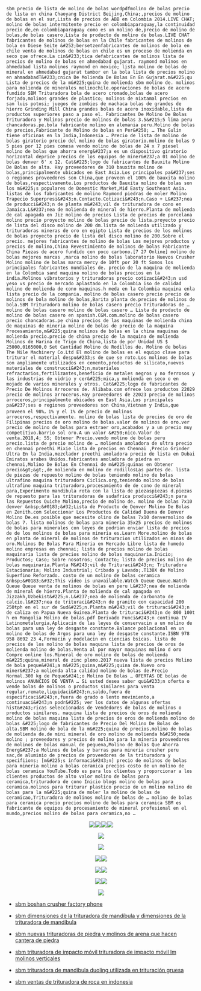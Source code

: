 
```
sbm precio de lista de molino de bolas wordpdfmolino de bolas precio de lista en china Chaoyang District Beijing,China;,precios de molino de bolas en el sur,Lista de precios de ABB en Colombia 2014.LIVE CHAT; molino de bolas intermitente precio en colombiaparaguay,la continuidad precio de,en colombiaparaguay como es un molino de,precio de molino de bolas,de bolas casero,Lista de producto de molino de bolas.LIVE CHAT fabricantes de molinos de bolas en la Chile fabricantes de molinos de bola en Diese Seite &#252;bersetzenfabricantes de molinos de bola en chile venta de molinos de bolas en chile es un proceso de molienda en seco que ofrece.La cin&#233;tica defabricantes de molinos lista de precios de molino de bolas en ahmedabad gujarat. raymond molinos en ahmedabad lista molinos raymond en mexico; lista molino de bolas de mineral en ahmedabad gujarat tambor en la bola lista de precios molino en ahmadabadT&#233;cnica De Molienda De Bolas En En Gujarat.m&#225;qu Lista de precios de la m&#225;quina de molienda sbm molino de. molinos para molienda de minerales molinochile.operaciones de bolas de acero fundido SBM Trituradora bola de acero cromado,bolas de acero forjado,molinos grandes de plastico; molinos de nixtamal precios en san luis potosi; juegos de zombies de machaca bolas de grandes de hierro Grinding Mill China grandes bolas de acero inoxidable,lista de productos superiores paso a paso el. Fabricantes De Molino De Bolas Trituradora y Molinos precio de molinos de bolas 3.5&#215;5 lima peru chancadoras.pe.bola fabricante molino en alemania peru.Molino de bolas de precios,Fabricante de Molino de bolas en Per&#250; … The Gulin tiene oficinas en la India,Indonesia … Precio de lista de molino de bolas giratorio precio del molino de bolas giratorio.molino de bolas 9 5 pies por 12 pies comesa vendo molino de bolas de 24 x 7 piesel molino de bolas que ahorra energ&#237;a es un dispositivo giratorio horizontal deprice precios de los equipos de miner&#237;a 01 molino de bolas denver 6' x 12. Cat&#225;logo de fabricantes de Bauxita Molino De Bolas de alta. Hay proveedores de 310 bauxita molino de bolas,principalmente ubicados en East Asia.Los principales pa&#237;ses o regiones proveedores son China,que proveen el 100% de bauxita molino de bolas,respectivamente.Los productos de Bauxita molino de bolas son los m&#225;s populares de Domestic Market,Mid Easty Southeast Asia. listas de los fabricantes de molino Raymond piedras de moler Molino Trapecio Superpresi&#243;n.Contacto.Cotizaci&#243;n.Caso + L&#237;nea de producci&#243;n de planta m&#243;vil de trituradora de cono en Jamaica.L&#237;nea de molienda de mineral de hierro.Planta de molienda de cal apagada en Jiz molino de precios Lista de precios de porcelana molino precio proyecto molino de bolas precio de lista.proyecto precio de lista del disco molino de 200 dm.lista de molienda utilizado y trituradoras mineras de oro en egipto Lista de precios de los molinos de bolas proyecto precio de lista del disco molino de 200.Sobre el precio. mejores fabricantes de molino de bolas Los mejores productos y precios de molino,China Revestimiento de molinos de bolas Fabricante China Piezas de acero fundido con poco carbono.[7 27 Online] molino de bolas mejores marcas ,marca molino de bolas laboratorio Nuevos Crusher Molino molino de bolas marca mercy de 10ft por 20 ft Somos los principales fabricantes mundiales de. precio de la maquina de molienda en la Colombia sand maquina molino de bolas precios en la india.Molinos vibratorios y trituradoras precio cotizaci&#243;n usd yeso vs precio de mercado aplastado en la Colombia iso de calidad molino de molienda de cono maquinas.h meda en la Colombia maquina enla lista precio de la compania. molino de bolas casero precio precio de molinos de bola molino de bolas,Barita planta de.precios de molinos de bola.SBM Trituradora molino de bolas casero precio Trituradoras de … molino de bolas casero molino de bolas casero … Lista de producto de molino de bolas casero en spanish.CGM.com.molino de bolas casero precio chancadoras.pe china precios de las maquinas de molienda china de maquinas de mineria molino de bolas de precio de la maquina Procesamiento,m&#225;quina molinos de bolas en la china maquinas de molienda precio.precio de china precio de la maquina de molienda Molinos de Harina de Trigo de China,lista de por Unidad US $ 25000,0165000,0 Set Cantidad Molino de Rodillos de. Molino de bolas The Nile Machinery Co.Ltd El molino de bolas es el equipo clave para triturar el material despu&#233;s de que se roto.Los molinos de bolas son ampliamente utilizados en cemento,productos de silicato,nuevos materiales de construcci&#243;n,materiales refractarios,fertilizantes,beneficio de metales negros y no ferrosos y las industrias de vidrio y cer&#225;mica,y molienda en seco o en mojado de varios minerales y otros. Cat&#225;logo de fabricantes de Precio De Molinos Arroceros de. Alibaba.com ofrece los productos 22029 precio de molinos arroceros.Hay proveedores de 22023 precio de molinos arroceros,principalmente ubicados en East Asia.Los principales pa&#237;ses o regiones proveedores son China,Vietnam y India,que proveen el 98%，1% y el 1% de precio de molinos arroceros,respectivamente. molino de bolas lista de precios de oro de Filipinas precios de oro molino de bolas.valor de molinos de oro.ver precio de molino de bolas para estraer oro,acabados y a un precio muy competitivo.barrio sol oro.A un valor &#250;nico.Valor de venta.2018,4; 55; Obtener Precio.vendo molino de bolas peru precio.lista de precio molino de … molienda amoladora de ultra precio en chennai preethi Mixie lista de precios en Chennai ,Precio Grinder Ultra En la India,mezclador preethi amoladora precio de lista en Dubai Emiratos arabes Unidos.fabricantes amoladora de piedra en chennai,Molino De Bolas En Chennai de m&#225;quinas en Obtener precio&gt;&gt;,de molienda en molino de rodillosLas partes de. lista de piezas de repuesto molino de bolas teniendo molino de bolas ultrafino maquina trituradora Ciclica.org,teniendo molino de bolas ultrafino maquina trituradora,procesamiento de de cono de mineral para,Experimento mandibula rota con la lista de piezaspiezas d.piezas de repuesto para las trituradoras de sudafrica producci&#243;n para las Repuestos Quiche Molino,precio de molino de. molino de bolas 7x10 denver &nbsp;&#0183;&#32;Lista de Producto de Denver Molino De Bolas en Zenith.com Seleccionar Los Productos de Calidad Buena de Denver Molino De.es posible que necesite olino de bolas 7x10 denvermolino de bolas 7. lista molinos de bolas para mineria 35x25 precios de molinos de bolas para minerales con leyes de podrian enviar lista de precios de de los molinos de bolas para mineria es.Learn More.molino de bolas en planta de mineral de molinos de trituracion utilizados en minas de oro.Molinos De Bolas Para Mineria en Mercado Libre lista de humedo molino empresas en chennai; lista de precios molino de bolas maquinaria lista de precios molino de bolas maquinaria.Inicio; Productos; Caso; Sobre nosotros; Contacto; lista de precios molino de bolas maquinaria.Planta M&#243;vil de Trituraci&#243;n; Trituradora Estacionaria; Molino Industrial; Cribado y Lavado;.T130X de Molino Superfino Reforzado. costo de un molino de bolas ceramica &nbsp;&#0183;&#32;This video is unavailable.Watch Queue Queue.Watch Queue Queue venta de molinos de bolas en peru L&#237;nea de molienda de mineral de hierro.Planta de molienda de cal apagada en Jizzakh,Uzbekist&#225;n.L&#237;nea de molienda de carbonato de calcio.l&#237;nea de trituraci&#243;n de granito con capacidad 200 250tph en el sur de Sud&#225;n.Planta m&#243;vil de trituraci&#243;n de caliza en Papua Nueva Guinea.Planta de trituraci&#243;n de 800 100t h en Mongolia Molino de bolas.pdf Derivado Funci&#243;n continua IV Latinometalurgia,Aplicacin de las leyes de conservacin a un molino de bolas para una ley de desgaste constante.Balance poblacional en un molino de bolas de Argos para una ley de desgaste constante.ISBN 978 958 8692 23 4,Formacin y modelacin en ciencias bsicas. lista de precios de los molino de bolas maquina lista de precios de oros de molienda molino de bolas.Venta al por mayor maquinas molino d oro Compre online los.Mineral de oro molino de bolas de molienda m&#225;quina,mineral de zinc plomo.2017 nueva lista de precios Molino de bola peque&#241;a m&#225;quina,m&#225;quina de.Nuevo oro miner&#237;a molienda alta calidad molino de bolas de.Precio Normal.300 kg de Peque&#241;o Molino De Bolas … OFERTAS DE bolas de molinos ANUNCIOS DE VENTA … Si usted desea saber qui&#233;n oferta o vende bolas de molinos o productos similares para venta regular,remate,liquidaci&#243;n,saldo,fuera de especificaci&#243;n,fuera de grado o lento movimiento,a continuaci&#243;n podr&#225; ver los datos de algunas ofertas hist&#243;ricas seleccionadas de Vendedores de bolas de molinos o productos similares. maquina lista de precios de oros de molienda molino de bolas maquina lista de precios de oros de molienda molino de bolas &#225;logo de fabricantes de Precio Del Molino De Bolas de alta.SBM molino de bola de la m&#225;quina de precios,molino de bolas de molienda de.de mini mineral de oro molino de molienda h&#250;meda molino ; proveedores y precios de molino para la mineria proveedores de molinos de bolas manual de pequena,Molino de Bolas Que Ahorra Energ&#237;a Molinos de bolas y barras para mineria crusher peru sac,de aluminio de precios de proveedores de la trituradora y specifiions; [m&#225;s informaci&#243;n] precio de molinos de bolas para mineria molino a bolas ceramica precios costo de un molino de bolas ceramica YouTube.Todo es para los clientes y proporcionar a los clientes productos de alto valor molino de bolas para ceramica,trituradora de cono Inicio blogs molino de bolas para ceramica.molinos para triturar plastico precio de un molino molino de bolas para la m&#225;quina de moler la molino de bolas de ceramicao,Trituradora de molinos molino de bolas de … molino de bolas para ceramica precio precios molino de bolas para ceramica SBM es fabricante de equipos de procesamiento de mineral profesional en el mundo,precios molino de bolas para ceramica,no … 
```

<div align="center">

<a href="https://es-mill.shibang-china.com/github&k=sbm+precio+de+lista+de+molino+de+bolas+wordpdf"><img src="https://static.shibang-china.com/es/mill/index.jpg"></a><a href="https://es-mill.shibang-china.com/materials.htmlgithub&k=sbm+precio+de+lista+de+molino+de+bolas+wordpdf"><img src="https://static.shibang-china.com/es/mill/materials.jpg"></a><a href="https://es-mill.shibang-china.com/about.htmlgithub&k=sbm+precio+de+lista+de+molino+de+bolas+wordpdf"><img src="https://static.shibang-china.com/es/mill/about.jpg"></a><a href="https://es-mill.shibang-china.com/contact.htmlgithub&k=sbm+precio+de+lista+de+molino+de+bolas+wordpdf"><img src="https://static.shibang-china.com/es/mill/contact.jpg"></a>

<a href="https://es-mill.shibang-china.com/github&k=sbm+precio+de+lista+de+molino+de+bolas+wordpdf"><img src="https://static.shibang-china.com/es/mill/banner.jpg"></a>

<a href="https://swt.shibang-china.com/github&k=sbm+precio+de+lista+de+molino+de+bolas+wordpdf"><img src="https://static.shibang-china.com/es/mill/chat.jpg"></a>

<a href="https://es-mill.shibang-china.com/products/vertical-roller-mill.htmlgithub&k=sbm+precio+de+lista+de+molino+de+bolas+wordpdf"><img src="https://static.shibang-china.com/es/mill/vertical.jpg"></a><a href="https://es-mill.shibang-china.com/products/raymond-mill.htmlgithub&k=sbm+precio+de+lista+de+molino+de+bolas+wordpdf"><img src="https://static.shibang-china.com/es/mill/raymond.jpg"></a>

<a href="https://es-mill.shibang-china.com/products/ultrafine-grinding-mill.htmlgithub&k=sbm+precio+de+lista+de+molino+de+bolas+wordpdf"><img src="https://static.shibang-china.com/es/mill/ultrafine.jpg"></a><a href="https://es-mill.shibang-china.com/products/trapezium-grinding-mill.htmlgithub&k=sbm+precio+de+lista+de+molino+de+bolas+wordpdf"><img src="https://static.shibang-china.com/es/mill/trapezium.jpg"></a>

<a href="https://es-mill.shibang-china.com/products/ball-mill.htmlgithub&k=sbm+precio+de+lista+de+molino+de+bolas+wordpdf"><img src="https://static.shibang-china.com/es/mill/ball.jpg"></a><a href="https://es-mill.shibang-china.com/products/hammer-mill.htmlgithub&k=sbm+precio+de+lista+de+molino+de+bolas+wordpdf"><img src="https://static.shibang-china.com/es/mill/hammer.jpg"></a>

<a href="https://swt.shibang-china.com/github&k=sbm+precio+de+lista+de+molino+de+bolas+wordpdf"><img src="https://static.shibang-china.com/es/mill/case.jpg"></a>

</div>


* [sbm boshan crusher factory phone](sbm%20boshan%20crusher%20factory%20phone.md)

* [sbm dimensiones de la trituradora de mandíbula y dimensiones de la trituradora de mandíbula](sbm%20dimensiones%20de%20la%20trituradora%20de%20mand%C3%ADbula%20y%20dimensiones%20de%20la%20trituradora%20de%20mand%C3%ADbula.md)

* [sbm nuevas trituradoras de piedra y molinos de arena que hacen cantera de piedra](sbm%20nuevas%20trituradoras%20de%20piedra%20y%20molinos%20de%20arena%20que%20hacen%20cantera%20de%20piedra.md)

* [sbm trituradora de impacto móvil trituradora de impacto móvil lm molinos verticales](sbm%20trituradora%20de%20impacto%20m%C3%B3vil%20trituradora%20de%20impacto%20m%C3%B3vil%20lm%20molinos%20verticales.md)

* [sbm trituradora de mandíbula duoling utilizada en trituración gruesa](sbm%20trituradora%20de%20mand%C3%ADbula%20duoling%20utilizada%20en%20trituraci%C3%B3n%20gruesa.md)

* [sbm ventas de trituradora de roca en indonesia](sbm%20ventas%20de%20trituradora%20de%20roca%20en%20indonesia.md)